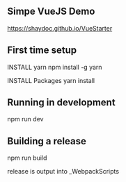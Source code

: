 ## Simpe VueJS Demo
https://shaydoc.github.io/VueStarter

## First time setup
INSTALL yarn
npm install -g yarn

INSTALL Packages
yarn install

## Running in development
npm run dev

## Building a release
npm run build

release is output into _WebpackScripts 

